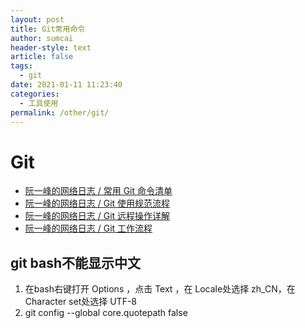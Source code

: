 ```yaml
---
layout: post
title: Git常用命令
author: sumcai
header-style: text
article: false
tags: 
  - git
date: 2021-01-11 11:23:40
categories: 
  - 工具使用
permalink: /other/git/
---
```


# Git

- [阮一峰的网络日志 / 常用 Git 命令清单](http://www.ruanyifeng.com/blog/2015/12/git-cheat-sheet.html)
- [阮一峰的网络日志 / Git 使用规范流程](http://www.ruanyifeng.com/blog/2015/08/git-use-process.html)
- [阮一峰的网络日志 / Git 远程操作详解](http://www.ruanyifeng.com/blog/2014/06/git_remote.html)
- [阮一峰的网络日志 / Git 工作流程](http://www.ruanyifeng.com/blog/2015/12/git-workflow.html)



## git bash不能显示中文

1. 在bash右键打开 Options ，点击 Text ，在 Locale处选择 zh_CN，在Character set处选择 UTF-8 
2. git config --global core.quotepath false